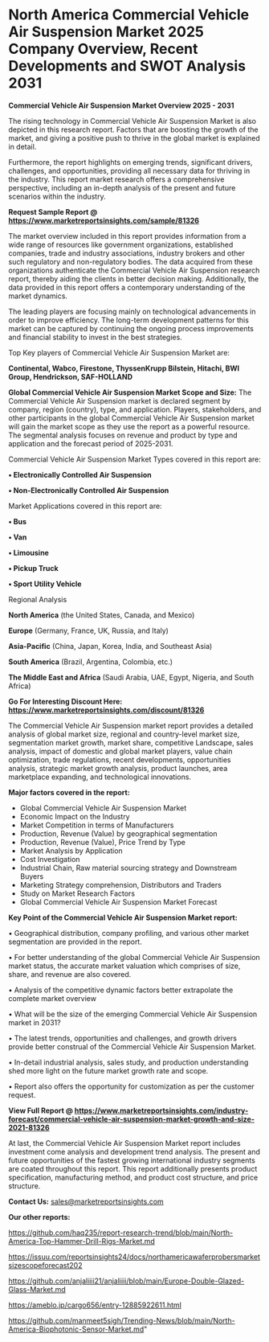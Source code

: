 # North America Commercial Vehicle Air Suspension Market 2025 Company Overview, Recent Developments and SWOT Analysis 2031

<Strong> Commercial Vehicle Air Suspension Market Overview 2025 - 2031</strong>

The rising technology in Commercial Vehicle Air Suspension Market is also depicted in this research report. Factors that are boosting the growth of the market, and giving a positive push to thrive in the global market is explained in detail.

Furthermore, the report highlights on emerging trends, significant drivers, challenges, and opportunities, providing all necessary data for thriving in the industry. This report market research offers a comprehensive perspective, including an in-depth analysis of the present and future scenarios within the industry.

<strong>Request Sample Report @ <a href=https://www.marketreportsinsights.com/sample/81326>https://www.marketreportsinsights.com/sample/81326</a></strong>

The market overview included in this report provides information from a wide range of resources like government organizations, established companies, trade and industry associations, industry brokers and other such regulatory and non-regulatory bodies. The data acquired from these organizations authenticate the Commercial Vehicle Air Suspension research report, thereby aiding the clients in better decision making. Additionally, the data provided in this report offers a contemporary understanding of the market dynamics.

The leading players are focusing mainly on technological advancements in order to improve efficiency. The long-term development patterns for this market can be captured by continuing the ongoing process improvements and financial stability to invest in the best strategies.

Top Key players of Commercial Vehicle Air Suspension Market are:

<strong>Continental, Wabco, Firestone, ThyssenKrupp Bilstein, Hitachi, BWI Group, Hendrickson, SAF-HOLLAND</strong>

<strong><b>Global Commercial Vehicle Air Suspension Market Scope and Size:</b></strong>
The Commercial Vehicle Air Suspension market is declared segment by company, region (country), type, and application. Players, stakeholders, and other participants in the global Commercial Vehicle Air Suspension market will gain the market scope as they use the report as a powerful resource. The segmental analysis focuses on revenue and product by type and application and the forecast period of 2025-2031.

Commercial Vehicle Air Suspension Market Types covered in this report are:

<strong>• Electronically Controlled Air Suspension

• Non-Electronically Controlled Air Suspension</strong>

Market Applications covered in this report are:

<strong>• Bus

• Van

• Limousine

• Pickup Truck

• Sport Utility Vehicle</strong> 

Regional Analysis

<strong>North America</strong> (the United States, Canada, and Mexico)

<strong>Europe</strong> (Germany, France, UK, Russia, and Italy)

<strong>Asia-Pacific</strong> (China, Japan, Korea, India, and Southeast Asia)

<strong>South America</strong> (Brazil, Argentina, Colombia, etc.)

<strong>The Middle East and Africa</strong> (Saudi Arabia, UAE, Egypt, Nigeria, and South Africa)

<strong>Go For Interesting Discount Here: <a href=https://www.marketreportsinsights.com/discount/81326>https://www.marketreportsinsights.com/discount/81326</a></strong>

The Commercial Vehicle Air Suspension market report provides a detailed analysis of global market size, regional and country-level market size, segmentation market growth, market share, competitive Landscape, sales analysis, impact of domestic and global market players, value chain optimization, trade regulations, recent developments, opportunities analysis, strategic market growth analysis, product launches, area marketplace expanding, and technological innovations.

<strong><b>Major factors covered in the report:</b></strong>
<ul>
  <li>Global Commercial Vehicle Air Suspension Market </li>
  <li>Economic Impact on the Industry</li>
  <li>Market Competition in terms of Manufacturers</li>
  <li>Production, Revenue (Value) by geographical segmentation</li>
  <li>Production, Revenue (Value), Price Trend by Type</li>
  <li>Market Analysis by Application</li>
  <li>Cost Investigation</li>
  <li>Industrial Chain, Raw material sourcing strategy and Downstream Buyers</li>
  <li>Marketing Strategy comprehension, Distributors and Traders</li>
  <li>Study on Market Research Factors</li>
  <li>Global Commercial Vehicle Air Suspension Market Forecast</li>
</ul>

<strong><b>Key Point of the Commercial Vehicle Air Suspension Market report:</b></strong>

• Geographical distribution, company profiling, and various other market segmentation are provided in the report.

• For better understanding of the global Commercial Vehicle Air Suspension market status, the accurate market valuation which comprises of size, share, and revenue are also covered.

• Analysis of the competitive dynamic factors better extrapolate the complete market overview

• What will be the size of the emerging Commercial Vehicle Air Suspension market in 2031?

• The latest trends, opportunities and challenges, and growth drivers provide better construal of the Commercial Vehicle Air Suspension Market.

• In-detail industrial analysis, sales study, and production understanding shed more light on the future market growth rate and scope.

• Report also offers the opportunity for customization as per the customer request.

<strong><b>View Full Report @ <a href=https://www.marketreportsinsights.com/industry-forecast/commercial-vehicle-air-suspension-market-growth-and-size-2021-81326>https://www.marketreportsinsights.com/industry-forecast/commercial-vehicle-air-suspension-market-growth-and-size-2021-81326</a></b></strong>


At last, the Commercial Vehicle Air Suspension Market report includes investment come analysis and development trend analysis. The present and future opportunities of the fastest growing international industry segments are coated throughout this report. This report additionally presents product specification, manufacturing method, and product cost structure, and price structure.

<strong>Contact Us:</strong>
sales@marketreportsinsights.com

<strong>Our other reports:</strong>

<a href=https://github.com/haq235/report-research-trend/blob/main/North-America-Top-Hammer-Drill-Rigs-Market.md>https://github.com/haq235/report-research-trend/blob/main/North-America-Top-Hammer-Drill-Rigs-Market.md</a>

<a href=https://issuu.com/reportsinsights24/docs/northamericawaferprobersmarketsizescopeforecast202>https://issuu.com/reportsinsights24/docs/northamericawaferprobersmarketsizescopeforecast202</a>

<a href=https://github.com/anjaliiii21/anjaliiii/blob/main/Europe-Double-Glazed-Glass-Market.md>https://github.com/anjaliiii21/anjaliiii/blob/main/Europe-Double-Glazed-Glass-Market.md</a>

<a href=https://ameblo.jp/cargo656/entry-12885922611.html>https://ameblo.jp/cargo656/entry-12885922611.html</a>

<a href=https://github.com/manmeet5sigh/Trending-News/blob/main/North-America-Biophotonic-Sensor-Market.md>https://github.com/manmeet5sigh/Trending-News/blob/main/North-America-Biophotonic-Sensor-Market.md</a>"
